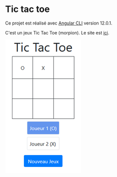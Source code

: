 # Tic tac toe

Ce projet est réalisé avec [Angular CLI](https://github.com/angular/angular-cli) version 12.0.1.

C'est un jeux Tic Tac Toe (morpion).
Le site est [ici](https://abarhub.github.io/tictactoejs/).

![Capture d'écran](https://github.com/abarhub/tictactoejs/blob/master/img/jeux_tictactoe.png?raw=true)
